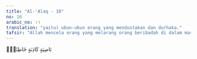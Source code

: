 ```yaml
---
title: "Al-'Alaq - 16"
no: 16
arabic_no: ١٦
translation: "yaitu) ubun-ubun orang yang mendustakan dan durhaka."
tafsir: "Allah mencela orang yang melarang orang beribadah di dalam masjid, dengan contohnya Abu Lahab. Allah mengancam bahwa bila mereka tidak menghentikan perbuatannya, Allah akan mencabut ubun-ubunnya, yaitu menarik nyawanya sehingga mati seketika. Hukuman itu dijatuhkan padanya karena ubun-ubun itu adalah denyut kehidupannya, sedangkan denyut kehidupannya itu selalu penuh kebohongan dan dosa."
---
```


نَاصِيَةٍ كَاذِبَةٍ خَاطِئَةٍۚ
